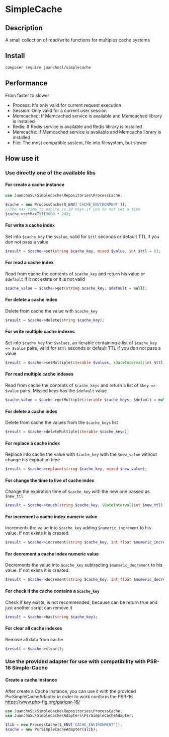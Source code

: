 # SimpleCache

## Description

A small collection of read/write functions for multiples cache systems

## Install

```bash
composer require juanchosl/simplecache
```

## Performance

From faster to slower

- Process: It's only valid for current request execution
- Session: Only valid for a current user session
- Memcached: If Memcached service is available and Memcached library is installed
- Redis: If Redis service is available and Redis library is installed
- Memcache: If Memcached service is available and Memcache library is installed
- File: The most compatible system, file into filesystem, but slower

## How use it

### Use directly one of the available libs

#### For create a cache instance

```php
use JuanchoSL\SimpleCache\Repositories\ProcessCache;

$cache = new ProcessCache($_ENV['CACHE_ENVIRONMENT']);
//The max time to expire is 30 days if you do not set a time
$cache->setMaxTtl(3600 * 24);
```

#### For write a cache index

Set into `$cache_key` the `$value`, valid for `$ttl` seconds or default TTL if you don not pass a value

```php
$result = $cache->set(string $cache_key, mixed $value, int $ttl = 0);
```

#### For read a cache index

Read from cache the contents of `$cache_key` and return his value or `$default` if it not exists or it is not valid

```php
$cache_value = $cache->get(string $cache_key, $default = null);
```

#### For delete a cache index

Delete from cache the value with `$cache_key`

```php
$result = $cache->delete(string $cache_key);
```

#### For write multiple cache indexes

Set into `$cache_key` the `$values`, an iterable containing a list of `$cache_key => $value` pairs, valid for `$ttl` seconds or default TTL if you don not pass a value

```php
$result = $cache->setMultiple(iterable $values, \DateInterval|int $ttl = 0);
```

#### For read multiple cache indexes

Read from cache the contents of `$cache_keys` and return a list of `$key => $value` pairs. Missed keys has the `$default` value

```php
$cache_value = $cache->getMultiple(iterable $cache_keys, $default = null);
```

#### For delete a cache index

Delete from cache the values from the `$cache_keys` list

```php
$result = $cache->deleteMultiple(iterable $cache_keys);
```

#### For replace a cache index

Replace into cache the value with `$cache_key` with the `$new_value` without change his expiration time

```php
$result = $cache->replace(string $cache_key, mixed $new_value);
```

#### For change the time to live of cache index

Change the expiration time of `$cache_key` with the new one passed as `$new_ttl`

```php
$result = $cache->touch(string $cache_key, \DateInterval|int $new_ttl);
```

#### For increment a cache index numeric value

Increments the value into `$cache_key` adding `$numeric_increment` to his value. If not exists it is created.

```php
$result = $cache->increment(string $cache_key, int|float $numeric_increment, \DateInterval|int $ttl_if_not_exists = $max_ttl);
```

#### For decrement a cache index numeric value

Decrements the value into `$cache_key` subtracting `$numeric_decrement` to his value. If not exists it is created.

```php
$result = $cache->decrement(string $cache_key, int|float $numeric_decrement, \DateInterval|int $ttl_if_not_exists = $max_ttl);
```

#### For check if the cache contains a `$cache_key`

Check if key exists, is not recommended, because can be return true and just another script can remove it

```php
$result = $cache->has(string $cache_key);
```

#### For clear all cache indexes

Remove all data from cache

```php
$result = $cache->clear();
```

### Use the provided adapter for use with compatibility with PSR-16 Simple-Cache

#### Create a cache instance

After create a Cache Instance, you can use it with the provided PsrSimpleCacheAdapter in order to work conform the PSR-16 https://www.php-fig.org/psr/psr-16/

```php
use JuanchoSL\SimpleCache\Repositories\ProcessCache;
use JuanchoSL\SimpleCache\Adapters\PsrSimpleCacheAdapter;

$lib = new ProcessCache($_ENV['CACHE_ENVIRONMENT']);
$cache = new PsrSimpleCacheAdapter($lib);
```
